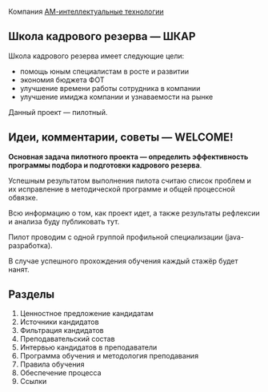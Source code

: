 Компания [АМ-интеллектуальные технологии](https://am-tech.io)

## Школа кадрового резерва — ШКАР

Школа кадрового резерва имеет следующие цели:
- помощь юным специалистам в росте и развитии
- экономия бюджета ФОТ
- улучшение времени работы сотрудника в компании
- улучшение имиджа компании и узнаваемости на рынке

Данный проект — пилотный.

## Идеи, комментарии, советы — WELCOME!

**Основная задача пилотного проекта — определить эффективность программы подбора и подготовки кадрового резерва**.

Успешным результатом выполнения пилота считаю список проблем и их исправление в методической программе и общей процессной обвязке.

Всю информацию о том, как проект идет, а также результаты рефлексии и анализа буду публиковать тут.

Пилот проводим с одной группой профильной специализации (java-разработка).

В случае успешного прохождения обучения каждый стажёр будет нанят.

## Разделы

1. Ценностное предложение кандидатам
2. Источники кандидатов
3. Фильтрация кандидатов
4. Преподавательский состав
5. Интервью кандидатов в преподаватели
6. Программа обучения и методология преподавания
7. Правила обучения
8. Обеспечение процесса
9. Ссылки

